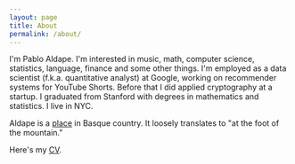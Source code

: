 ```yaml
---
layout: page
title: About
permalink: /about/
---
```


I'm Pablo Aldape. I'm interested in music, math, computer science, statistics, language, finance and some other things. I'm employed as a data scientist (f.k.a. quantitative analyst) at Google, working on recommender systems for YouTube Shorts. Before that I did applied cryptography at a startup. I graduated from Stanford with degrees in mathematics and statistics. I live in NYC.

Aldape is a [place](https://mapcarta.com/18606752) in Basque country. It loosely translates to "at the foot of the mountain."

Here's my [CV](/assets/cv.pdf).
